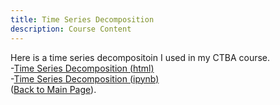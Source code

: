 ```yaml
---
title: Time Series Decomposition
description: Course Content
---
```

Here is a time series decompositoin I used in my CTBA course.\
-[Time Series Decomposition (html)](TimeSeries-2.html)\
-[Time Series Decomposition (ipynb)](TimeSeries-2.ipynb)\
([Back to Main Page](https://ktjones01.github.io/)).
